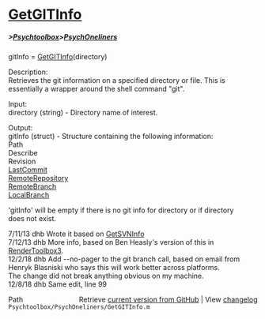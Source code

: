 # [GetGITInfo](GetGITInfo)
##### >[Psychtoolbox](Psychtoolbox)>[PsychOneliners](PsychOneliners)

 gitInfo = [GetGITInfo](GetGITInfo)(directory)  
  
 Description:  
 Retrieves the git information on a specified directory or file.  This is  
 essentially a wrapper around the shell command "git".  
  
 Input:  
 directory (string) - Directory name of interest.  
  
 Output:  
 gitInfo (struct) - Structure containing the following information:  
   Path  
   Describe  
    Revision  
   [LastCommit](LastCommit)  
   [RemoteRepository](RemoteRepository)  
   [RemoteBranch](RemoteBranch)  
   [LocalBranch](LocalBranch)  
  
 'gitInfo' will be empty if there is no git info for directory or if directory   
 does not exist.  
  
 7/11/13  dhb  Wrote it based on [GetSVNInfo](GetSVNInfo)  
 7/12/13  dhb  More info, based on Ben Heasly's version of this in [RenderToolbox3](RenderToolbox3).  
 12/2/18  dhb  Add --no-pager to the git branch call, based on email from  
               Henryk Blasniski who says this will work better across platforms.  
               The change did not break anything obvious on my machine.  
 12/8/18  dhb  Same edit, line 99  




<div class="code_header" style="text-align:right;">
  <span style="float:left;">Path&nbsp;&nbsp;</span> <span class="counter">Retrieve <a href=
  "https://raw.github.com/Psychtoolbox-3/Psychtoolbox-3/beta/Psychtoolbox/PsychOneliners/GetGITInfo.m">current version from GitHub</a> | View <a href=
  "https://github.com/Psychtoolbox-3/Psychtoolbox-3/commits/beta/Psychtoolbox/PsychOneliners/GetGITInfo.m">changelog</a></span>
</div>
<div class="code">
  <code>Psychtoolbox/PsychOneliners/GetGITInfo.m</code>
</div>

